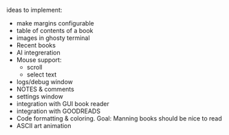 ideas to implement:
 - make margins configurable
 - table of contents of a book
 - images in ghosty terminal
 - Recent books
 - AI integreration
 - Mouse support: 
   - scroll
   - select text
 - logs/debug window
 - NOTES & comments
 - settings window
 - integration with GUI book reader 
 - integration with GOODREADS
 - Code formatting & coloring. Goal: Manning books should be nice to read
 - ASCII art animation
